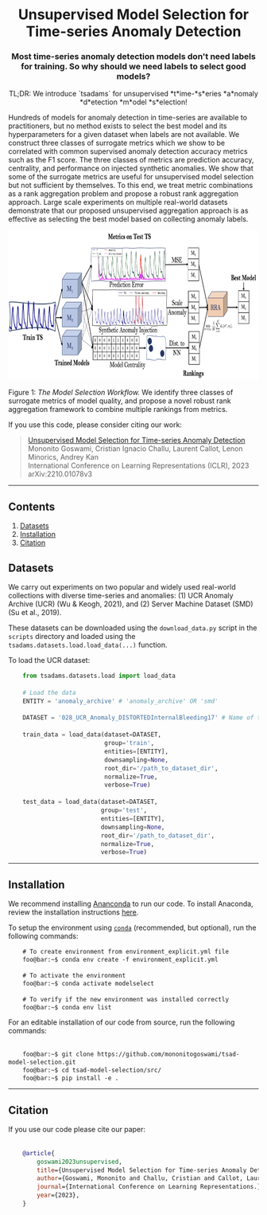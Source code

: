 <h1 align="center">Unsupervised Model Selection for Time-series Anomaly Detection</h1>
<h3 align="center">Most time-series anomaly detection models don't need labels for training. So why should we need labels to select good models? </h3>

<p align="center">
TL;DR: We introduce `tsadams` for unsupervised *t*ime-*s*eries *a*nomaly *d*etection *m*odel *s*election!
</p>

Hundreds of models for anomaly detection in time-series are available to practitioners, but no method exists to select the best model and its hyperparameters for a given dataset when labels are not available. We construct three classes of surrogate metrics which we show to be correlated with common supervised anomaly detection accuracy metrics such as the F1 score. The three classes of metrics are prediction accuracy, centrality, and performance on injected synthetic anomalies. We show that some of the surrogate metrics are useful for unsupervised model selection but not sufficient by themselves. To this end, we treat metric combinations as a rank aggregation problem and propose a robust rank aggregation approach. Large scale experiments on multiple real-world datasets demonstrate that our proposed unsupervised aggregation approach is as effective as selecting the best model based on collecting anomaly labels.

<p align="center">
<img height ="300px" src="assets/methods.png">
</p>

Figure 1: *The Model Selection Workflow.* We identify three classes of surrogate metrics of model quality, and propose a novel robust rank aggregation framework to combine multiple rankings from metrics. 

If you use this code, please consider citing our work: 
> [Unsupervised Model Selection for Time-series Anomaly Detection](https://openreview.net/pdf?id=gOZ_pKANaPW)\
Mononito Goswami, Cristian Ignacio Challu, Laurent Callot, Lenon Minorics, Andrey Kan\
International Conference on Learning Representations (ICLR), 2023\
arXiv:2210.01078v3

----

## Contents

1. [Datasets](#datasets)
2. [Installation](#installation)
3. [Citation](#citation)


<a id="datasets"></a>
## Datasets

We carry out experiments on two popular and widely used real-world collections with diverse time-series and anomalies: (1) UCR Anomaly Archive (UCR) (Wu & Keogh, 2021), and (2) Server Machine Dataset (SMD) (Su et al., 2019). 

These datasets can be downloaded using the `download_data.py` script in the `scripts` directory and loaded using the `tsadams.datasets.load.load_data(...)` function. 

To load the UCR dataset: 

```python  
    from tsadams.datasets.load import load_data

    # Load the data
    ENTITY = 'anomaly_archive' # 'anomaly_archive' OR 'smd' 
    
    DATASET = '028_UCR_Anomaly_DISTORTEDInternalBleeding17' # Name of timeseries in UCR or machine in SMD
    
    train_data = load_data(dataset=DATASET, 
                           group='train', 
                           entities=[ENTITY], 
                           downsampling=None, 
                           root_dir='/path_to_dataset_dir', 
                           normalize=True, 
                           verbose=True)
    
    test_data = load_data(dataset=DATASET, 
                          group='test', 
                          entities=[ENTITY], 
                          downsampling=None, 
                          root_dir='/path_to_dataset_dir', 
                          normalize=True, 
                          verbose=True)

```

----

<a id="installation"></a>
## Installation

We recommend installing [Ananconda](https://conda.io/projects/conda/en/latest/index.html) to run our code. To install Anaconda, review the installation instructions [here](https://docs.anaconda.com/anaconda/install/). 

To setup the environment using [`conda`](https://conda.io/projects/conda/en/latest/index.html) (recommended, but optional), run the following commands:

```console
    # To create environment from environment_explicit.yml file
    foo@bar:~$ conda env create -f environment_explicit.yml
    
    # To activate the environment
    foo@bar:~$ conda activate modelselect 
    
    # To verify if the new environment was installed correctly
    foo@bar:~$ conda env list 

```

For an editable installation of our code from source, run the following commands:

```console

    foo@bar:~$ git clone https://github.com/mononitogoswami/tsad-model-selection.git
    foo@bar:~$ cd tsad-model-selection/src/
    foo@bar:~$ pip install -e .

```

----
<a id="citation"></a>
## Citation

If you use our code please cite our paper: 

```bibtex

    @article{
        goswami2023unsupervised,
        title={Unsupervised Model Selection for Time-series Anomaly Detection},
        author={Goswami, Mononito and Challu, Cristian and Callot, Laurent and Minorics, Lenon and Kan, Andrey},
        journal={International Conference on Learning Representations.},
        year={2023},
    }

```
